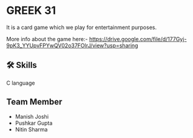#       GREEK 31

It is a card game which we play for entertainment purposes. 

More info about the game here:-
https://drive.google.com/file/d/177Gyj-9pK3_YYUpvFPYwQV02o37FOlrJ/view?usp=sharing
## 🛠 Skills
C language 
## Team Member

 - Manish Joshi
 - Pushkar Gupta
 - Nitin Sharma 

